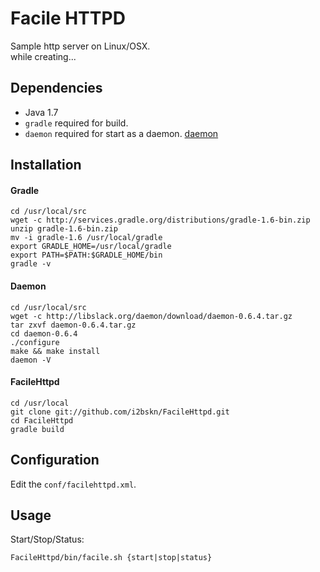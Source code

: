 Facile HTTPD
============

Sample http server on Linux/OSX.  
while creating...

Dependencies
------------

* Java 1.7
* `gradle` required for build.
* `daemon` required for start as a daemon. [daemon](http://libslack.org/daemon/)

Installation
------------

#### Gradle

    cd /usr/local/src
    wget -c http://services.gradle.org/distributions/gradle-1.6-bin.zip
    unzip gradle-1.6-bin.zip
    mv -i gradle-1.6 /usr/local/gradle
    export GRADLE_HOME=/usr/local/gradle
    export PATH=$PATH:$GRADLE_HOME/bin
    gradle -v

#### Daemon

    cd /usr/local/src
    wget -c http://libslack.org/daemon/download/daemon-0.6.4.tar.gz
    tar zxvf daemon-0.6.4.tar.gz
    cd daemon-0.6.4
    ./configure
    make && make install
    daemon -V

#### FacileHttpd

    cd /usr/local
    git clone git://github.com/i2bskn/FacileHttpd.git
    cd FacileHttpd
    gradle build

Configuration
-------------

Edit the `conf/facilehttpd.xml`.

Usage
-----

Start/Stop/Status:

    FacileHttpd/bin/facile.sh {start|stop|status}
